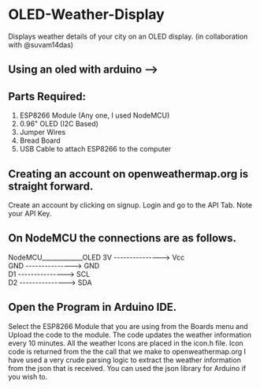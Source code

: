 # OLED-Weather-Display
Displays weather details of your city on an OLED display. (in collaboration with @suvam14das)

## Using an oled with arduino --> 

## Parts Required:
1. ESP8266 Module (Any one, I used NodeMCU)
2. 0.96" OLED (I2C Based)
3. Jumper Wires
4. Bread Board
5. USB Cable to attach ESP8266 to the computer

## Creating an account on openweathermap.org is straight forward.
Create an account by clicking on signup.
Login and go to the API Tab. Note your API Key.

## On NodeMCU the connections are as follows.
NodeMCU_____________OLED
3V  ---------------> Vcc <br />
GND ---------------> GND <br />
D1  ---------------> SCL <br />
D2  ---------------> SDA <br />

## Open the Program in Arduino IDE.
Select the ESP8266 Module that you are using from the Boards menu and Upload the code to the module.
The code updates the weather information every 10 minutes.
All the weather Icons are placed in the icon.h file.
Icon code is returned from the the call that we make to openweathermap.org
I have used a very crude parsing logic to extract the weather information from the json that is received.
You can used the json library for Arduino if you wish to.

